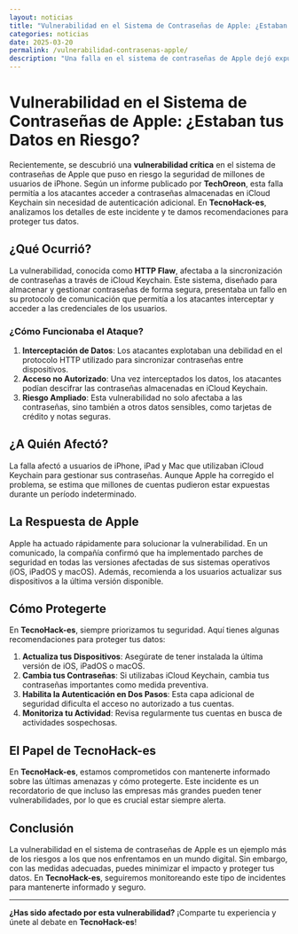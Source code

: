```yaml
---
layout: noticias
title: "Vulnerabilidad en el Sistema de Contraseñas de Apple: ¿Estaban tus Datos en Riesgo?"
categories: noticias
date: 2025-03-20
permalink: /vulnerabilidad-contrasenas-apple/
description: "Una falla en el sistema de contraseñas de Apple dejó expuestos los datos de millones de usuarios de iPhone. En TecnoHack-es, te explicamos qué ocurrió, cómo te afecta y cómo protegerte."
---
```


# Vulnerabilidad en el Sistema de Contraseñas de Apple: ¿Estaban tus Datos en Riesgo?

Recientemente, se descubrió una **vulnerabilidad crítica** en el sistema de contraseñas de Apple que puso en riesgo la seguridad de millones de usuarios de iPhone. Según un informe publicado por **TechOreon**, esta falla permitía a los atacantes acceder a contraseñas almacenadas en iCloud Keychain sin necesidad de autenticación adicional. En **TecnoHack-es**, analizamos los detalles de este incidente y te damos recomendaciones para proteger tus datos.

## ¿Qué Ocurrió?

La vulnerabilidad, conocida como **HTTP Flaw**, afectaba a la sincronización de contraseñas a través de iCloud Keychain. Este sistema, diseñado para almacenar y gestionar contraseñas de forma segura, presentaba un fallo en su protocolo de comunicación que permitía a los atacantes interceptar y acceder a las credenciales de los usuarios.

### ¿Cómo Funcionaba el Ataque?
1. **Interceptación de Datos**: Los atacantes explotaban una debilidad en el protocolo HTTP utilizado para sincronizar contraseñas entre dispositivos.
2. **Acceso no Autorizado**: Una vez interceptados los datos, los atacantes podían descifrar las contraseñas almacenadas en iCloud Keychain.
3. **Riesgo Ampliado**: Esta vulnerabilidad no solo afectaba a las contraseñas, sino también a otros datos sensibles, como tarjetas de crédito y notas seguras.

## ¿A Quién Afectó?

La falla afectó a usuarios de iPhone, iPad y Mac que utilizaban iCloud Keychain para gestionar sus contraseñas. Aunque Apple ha corregido el problema, se estima que millones de cuentas pudieron estar expuestas durante un período indeterminado.

## La Respuesta de Apple

Apple ha actuado rápidamente para solucionar la vulnerabilidad. En un comunicado, la compañía confirmó que ha implementado parches de seguridad en todas las versiones afectadas de sus sistemas operativos (iOS, iPadOS y macOS). Además, recomienda a los usuarios actualizar sus dispositivos a la última versión disponible.

## Cómo Protegerte

En **TecnoHack-es**, siempre priorizamos tu seguridad. Aquí tienes algunas recomendaciones para proteger tus datos:

1. **Actualiza tus Dispositivos**: Asegúrate de tener instalada la última versión de iOS, iPadOS o macOS.
2. **Cambia tus Contraseñas**: Si utilizabas iCloud Keychain, cambia tus contraseñas importantes como medida preventiva.
3. **Habilita la Autenticación en Dos Pasos**: Esta capa adicional de seguridad dificulta el acceso no autorizado a tus cuentas.
4. **Monitoriza tu Actividad**: Revisa regularmente tus cuentas en busca de actividades sospechosas.

## El Papel de TecnoHack-es

En **TecnoHack-es**, estamos comprometidos con mantenerte informado sobre las últimas amenazas y cómo protegerte. Este incidente es un recordatorio de que incluso las empresas más grandes pueden tener vulnerabilidades, por lo que es crucial estar siempre alerta.

## Conclusión

La vulnerabilidad en el sistema de contraseñas de Apple es un ejemplo más de los riesgos a los que nos enfrentamos en un mundo digital. Sin embargo, con las medidas adecuadas, puedes minimizar el impacto y proteger tus datos. En **TecnoHack-es**, seguiremos monitoreando este tipo de incidentes para mantenerte informado y seguro.

---

**¿Has sido afectado por esta vulnerabilidad?** ¡Comparte tu experiencia y únete al debate en **TecnoHack-es**!